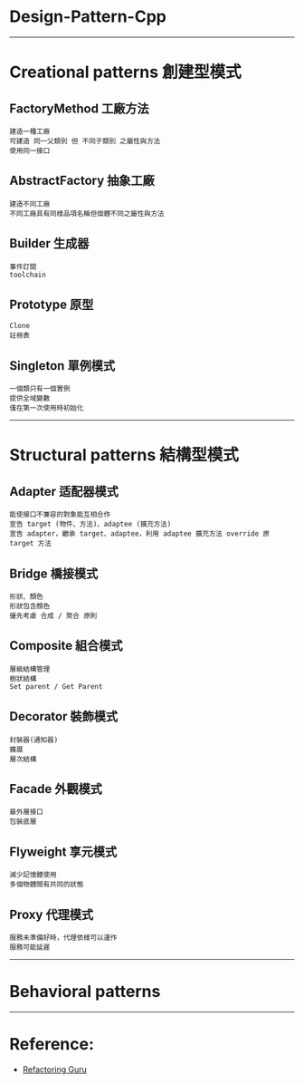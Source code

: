 # Design-Pattern-Cpp

---

# Creational patterns 創建型模式

## FactoryMethod 工廠方法
    建造一種工廠
    可建造 同一父類別 但 不同子類別 之屬性與方法
    使用同一接口

## AbstractFactory 抽象工廠
    建造不同工廠
    不同工廠具有同樣品項名稱但個體不同之屬性與方法

## Builder 生成器
    事件訂閱
    toolchain

## Prototype 原型
    Clone
    註冊表

## Singleton 單例模式
    一個類只有一個實例
    提供全域變數
    僅在第一次使用時初始化

---

# Structural patterns 結構型模式

## Adapter 适配器模式
    能使接口不兼容的對象能互相合作
    宣告 target (物件、方法)、adaptee (擴充方法)
    宣告 adapter，繼承 target、adaptee，利用 adaptee 擴充方法 override 原 target 方法

## Bridge 橋接模式
	形狀、顏色
    形狀包含顏色
	優先考慮 合成 / 聚合 原則

## Composite 組合模式
    層級結構管理
    樹狀結構
    Set parent / Get Parent

## Decorator 裝飾模式
    封裝器(通知器)
    擴展
    層次結構
	
## Facade 外觀模式
    最外層接口
    包裝底層

## Flyweight 享元模式
    減少記憶體使用
    多個物體間有共同的狀態

## Proxy 代理模式
    服務未準備好時，代理依樣可以運作
    服務可能延遲


---

# Behavioral patterns

---
# Reference:

- [Refactoring Guru]

[Refactoring Guru]: https://refactoring.guru/
